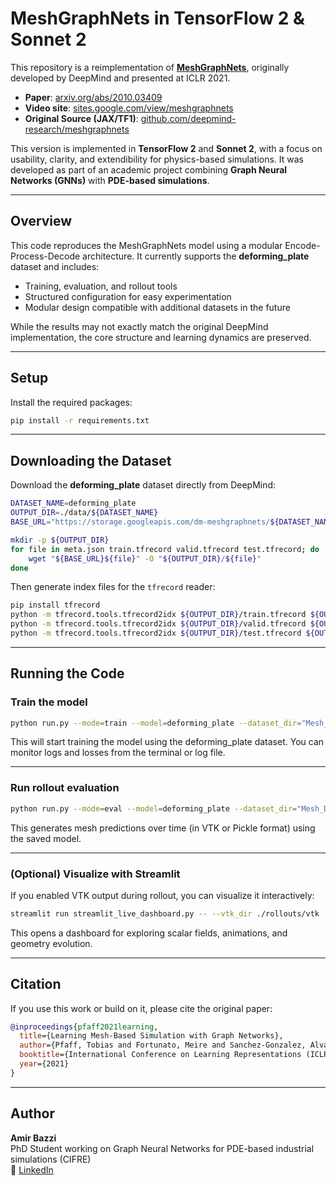 # MeshGraphNets in TensorFlow 2 & Sonnet 2

This repository is a reimplementation of [**MeshGraphNets**](https://arxiv.org/abs/2010.03409), originally developed by DeepMind and presented at ICLR 2021.

- **Paper**: [arxiv.org/abs/2010.03409](https://arxiv.org/abs/2010.03409)  
- **Video site**: [sites.google.com/view/meshgraphnets](https://sites.google.com/view/meshgraphnets)  
- **Original Source (JAX/TF1)**: [github.com/deepmind-research/meshgraphnets](https://github.com/deepmind/deepmind-research/tree/master/meshgraphnets)

This version is implemented in **TensorFlow 2** and **Sonnet 2**, with a focus on usability, clarity, and extendibility for physics-based simulations. It was developed as part of an academic project combining **Graph Neural Networks (GNNs)** with **PDE-based simulations**.

---

## Overview

This code reproduces the MeshGraphNets model using a modular Encode-Process-Decode architecture. It currently supports the **deforming_plate** dataset and includes:

- Training, evaluation, and rollout tools  
- Structured configuration for easy experimentation  
- Modular design compatible with additional datasets in the future  

While the results may not exactly match the original DeepMind implementation, the core structure and learning dynamics are preserved.

---

## Setup

Install the required packages:

```bash
pip install -r requirements.txt
```

---

## Downloading the Dataset

Download the **deforming_plate** dataset directly from DeepMind:

```bash
DATASET_NAME=deforming_plate
OUTPUT_DIR=./data/${DATASET_NAME}
BASE_URL="https://storage.googleapis.com/dm-meshgraphnets/${DATASET_NAME}/"

mkdir -p ${OUTPUT_DIR}
for file in meta.json train.tfrecord valid.tfrecord test.tfrecord; do
    wget "${BASE_URL}${file}" -O "${OUTPUT_DIR}/${file}"
done
```

Then generate index files for the `tfrecord` reader:

```bash
pip install tfrecord
python -m tfrecord.tools.tfrecord2idx ${OUTPUT_DIR}/train.tfrecord ${OUTPUT_DIR}/train.idx
python -m tfrecord.tools.tfrecord2idx ${OUTPUT_DIR}/valid.tfrecord ${OUTPUT_DIR}/valid.idx
python -m tfrecord.tools.tfrecord2idx ${OUTPUT_DIR}/test.tfrecord ${OUTPUT_DIR}/test.idx
```

---

## Running the Code

### Train the model

```bash
python run.py --mode=train --model=deforming_plate --dataset_dir="Mesh_Deforming/data/deforming_plate" --checkpoint_dir="Mesh_Deforming/checkpoints"
```

This will start training the model using the deforming_plate dataset. You can monitor logs and losses from the terminal or log file.

---

### Run rollout evaluation

```bash
python run.py --mode=eval --model=deforming_plate --dataset_dir="Mesh_Deforming/data/deforming_plate" --checkpoint_dir="Mesh_Deforming/checkpoints"
```

This generates mesh predictions over time (in VTK or Pickle format) using the saved model.

---

### (Optional) Visualize with Streamlit

If you enabled VTK output during rollout, you can visualize it interactively:

```bash
streamlit run streamlit_live_dashboard.py -- --vtk_dir ./rollouts/vtk
```

This opens a dashboard for exploring scalar fields, animations, and geometry evolution.

---

## Citation

If you use this work or build on it, please cite the original paper:

```bibtex
@inproceedings{pfaff2021learning,
  title={Learning Mesh-Based Simulation with Graph Networks},
  author={Pfaff, Tobias and Fortunato, Meire and Sanchez-Gonzalez, Alvaro and Battaglia, Peter},
  booktitle={International Conference on Learning Representations (ICLR)},
  year={2021}
}
```

---

## Author

**Amir Bazzi**  
PhD Student working on Graph Neural Networks for PDE-based industrial simulations (CIFRE)  
🔗 [LinkedIn](https://linkedin.com/in/amirbazzi24) 

